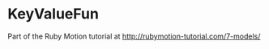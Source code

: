 KeyValueFun
===========

Part of the Ruby Motion tutorial at http://rubymotion-tutorial.com/7-models/
